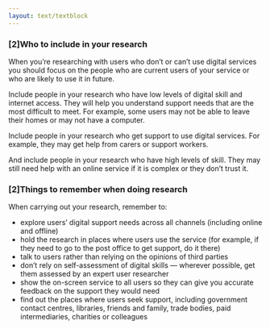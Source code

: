 ```yaml
---
layout: text/textblock
---
```

### [2]Who to include in your research
When you’re researching with users who don’t or can’t use digital services you should focus on the people who are current users of your service or who are likely to use it in future.

Include people in your research who have low levels of digital skill and internet access. They will help you understand support needs that are the most difficult to meet. For example, some users may not be able to leave their homes or may not have a computer.

Include people in your research who get support to use digital services. For example, they may get help from carers or support workers.

And include people in your research who have high levels of skill. They may still need help with an online service if it is complex or they don’t trust it.

### [2]Things to remember when doing research
When carrying out your research, remember to:
- explore users’ digital support needs across all channels (including online and offline)
- hold the research in places where users use the service (for example, if they need to go to the post office to get support, do it there)
- talk to users rather than relying on the opinions of third parties
- don’t rely on self-assessment of digital skills — wherever possible, get them assessed by an expert user researcher
- show the on-screen service to all users so they can give you accurate feedback on the support they would need
- find out the places where users seek support, including government contact centres, libraries, friends and family, trade bodies, paid intermediaries, charities or colleagues
